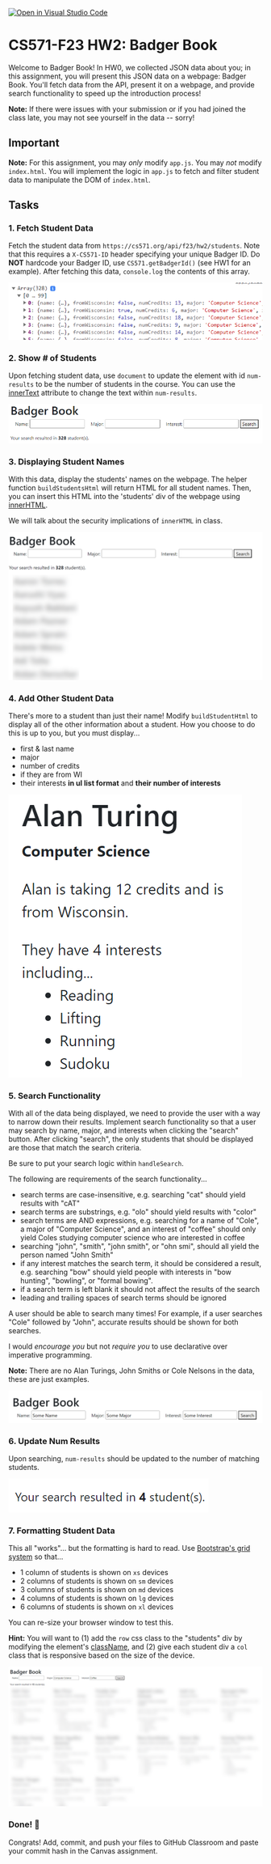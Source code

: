 [![Open in Visual Studio Code](https://classroom.github.com/assets/open-in-vscode-718a45dd9cf7e7f842a935f5ebbe5719a5e09af4491e668f4dbf3b35d5cca122.svg)](https://classroom.github.com/online_ide?assignment_repo_id=12017608&assignment_repo_type=AssignmentRepo)
# CS571-F23 HW2: Badger Book

Welcome to Badger Book! In HW0, we collected JSON data about you; in this assignment, you will present this JSON data on a webpage: Badger Book. You'll fetch data from the API, present it on a webpage, and provide search functionality to speed up the introduction process!

**Note:** If there were issues with your submission or if you had joined the class late, you may not see yourself in the data -- sorry!

## Important

**Note:** For this assignment, you may *only* modify `app.js`. You may *not* modify `index.html`. You will implement the logic in `app.js` to fetch and filter student data to manipulate the DOM of `index.html`.

## Tasks

### 1. Fetch Student Data

Fetch the student data from `https://cs571.org/api/f23/hw2/students`. Note that this requires a `X-CS571-ID` header specifying your unique Badger ID. Do **NOT** hardcode your Badger ID, use `CS571.getBadgerId()` (see HW1 for an example). After fetching this data, `console.log` the contents of this array.

![](figures/step1.png)

### 2. Show # of Students

Upon fetching student data, use `document` to update the element with id `num-results` to be the number of students in the course. You can use the [innerText](https://developer.mozilla.org/en-US/docs/Web/API/HTMLElement/innerText) attribute to change the text within `num-results`.

![](figures/step2.png)

### 3. Displaying Student Names

With this data, display the students' names on the webpage. The helper function `buildStudentsHtml` will return HTML for all student names. Then, you can insert this HTML into the 'students' div of the webpage using [innerHTML](https://developer.mozilla.org/en-US/docs/Web/API/Element/innerHTML).

We will talk about the security implications of `innerHTML` in class.

![](figures/step3.png)

### 4. Add Other Student Data

There's more to a student than just their name! Modify `buildStudentHtml` to display all of the other information about a student. How you choose to do this is up to you, but you must display...
 - first & last name
 - major
 - number of credits
 - if they are from WI
 - their interests **in ul list format** and **their number of interests**

![](figures/step4.png)

### 5. Search Functionality
With all of the data being displayed, we need to provide the user with a way to narrow down their results. Implement search functionality so that a user may search by name, major, and interests when clicking the "search" button. After clicking "search", the only students that should be displayed are those that match the search criteria.

Be sure to put your search logic within `handleSearch`.

The following are requirements of the search functionality...
 - search terms are case-insensitive, e.g. searching "cat" should yield results with "cAT"
 - search terms are substrings, e.g. "olo" should yield results with "color"
 - search terms are AND expressions, e.g. searching for a name of "Cole", a major of "Computer Science", and an interest of "coffee" should only yield Coles studying computer science who are interested in coffee
 - searching "john", "smith", "john smith", or "ohn smi", should all yield the person named "John Smith"
 - if any interest matches the search term, it should be considered a result, e.g. searching "bow" should yield people with interests in "bow hunting", "bowling", or "formal bowing".
 - if a search term is left blank it should not affect the results of the search
 - leading and trailing spaces of search terms should be ignored

A user should be able to search many times! For example, if a user searches "Cole" followed by "John", accurate results should be shown for both searches.

I would *encourage you* but not *require you* to use declarative over imperative programming.

**Note:** There are no Alan Turings, John Smiths or Cole Nelsons in the data, these are just examples.

![](figures/step5.png)

### 6. Update Num Results

Upon searching, `num-results` should be updated to the number of matching students.

![](figures/step6.png)


### 7. Formatting Student Data

This all "works"... but the formatting is hard to read. Use [Bootstrap's grid system](https://getbootstrap.com/docs/4.0/layout/grid/) so that...
 - 1 column of students is shown on `xs` devices
 - 2 columns of students is shown on `sm` devices
 - 3 columns of students is shown on `md` devices
 - 4 columns of students is shown on `lg` devices
 - 6 columns of students is shown on `xl` devices

You can re-size your browser window to test this.

**Hint:** You will want to (1) add the `row` css class to the "students" div by modifying the element's [className](https://developer.mozilla.org/en-US/docs/Web/API/Element/className), and (2) give each student div a `col` class that is responsive based on the size of the device.

![](figures/step7.png)



### Done! 🥳

Congrats! Add, commit, and push your files to GitHub Classroom and paste your commit hash in the Canvas assignment.
